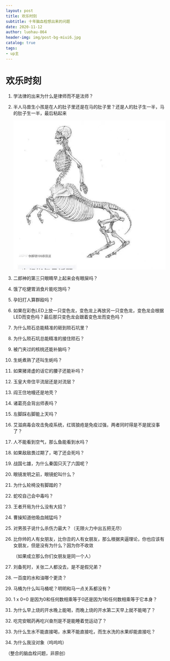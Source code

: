 ```yaml
---
layout: post
title: 欢乐时刻
subtitle: 十年脑血栓想出来的问题
date: 2020-11-12
author: luohau-864
header-img: img/post-bg-miui6.jpg
catalog: true
tags:
- up主
---
```


# 欢乐时刻

1. 学法律的出来为什么是律师而不是法师？

2. 半人马兽生小孩是在人的肚子里还是在马的肚子里？还是人的肚子生一半，马的肚子生一半，最后粘起来

   ![](https://raw.githubusercontent.com/luohua-864/luohua-864.github.io/master/img/six-1.png)

3. 二郎神的第三只眼睛早上起来会有眼屎吗？

4. 饿了吃健胃消食片能吃饱吗？

5. 孕妇打人算群殴吗？

6. 如果在彩色LED上放一只变色龙，变色龙上再放另一只变色龙，变色龙会根据LED而变色吗？最后那只变色龙会跟着变色龙而变色吗？

7. 为什么陨石总能精准的砸到陨石坑里？

8. 为什么陨石坑总能精准的接住陨石？

9. 被门夹过的核桃还能补脑吗？

10. 生蚝煮熟了还叫生蚝吗？

11. 如果猪肾虚的话它的腰子还能补吗？

12. 玉皇大帝住平流层还是对流层？

13. 阎王住地幔还是地壳？

14. 诸葛亮会背出师表吗？

15. 左脚踩右脚能上天吗？

16. 艾滋病毒会攻击免疫系统，红斑狼疮是免疫过强，两者同时得是不是就没事了？

17. 人不能看到空气，那么鱼能看到水吗？

18. 如果敌敌畏过期了，喝了还会死吗？

19. 战国七雄，为什么秦国只灭了六国呢？

20. 眼镜发明之前，眼镜蛇叫什么？

21. 为什么轮椅没有脚踏的？

22. 蛇咬自己会中毒吗？

23. 王者开局为什么没有大招？

24. 曹操知道他吸血贼猛吗？

25. 对男孩子说什么杀伤力最大？（无限火力中出五把无尽）

26. 比你帅的人有女朋友，比你丑的人有女朋友，那么根据夹逼理论，你也应该有女朋友，但是没有为什么？因为你不收敛

    （如果成立那么你们女朋友是同一个人）

27. 刘备死时，关张二人都没去，是不是假兄弟？

28. 一百度的水和油哪个更烫？

29. 马桶为什么叫马桶呢？明明和马一点关系都没有？

30. 1 x 0=0 是因为0和任何数相乘等于0还是因为1和任何数相乘等于它本身？

31. 为什么早上烧的开水晚上能喝，而晚上烧的开水第二天早上就不能喝了？

32. 吃完安眠药再吃兴奋剂是不是能睡着觉运动了？

33. 为什么生水不能直接喝，水果不能直接吃，而生水洗的水果却能直接吃？

34. 为什么我没对象（呜呜呜）

（整合的脑血栓问题，非原创）